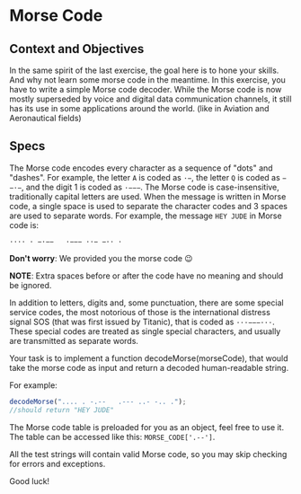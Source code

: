 # Morse Code

## Context and Objectives

In the same spirit of the last exercise, the goal here is to hone your skills.
And why not learn some morse code in the meantime.
In this exercise, you have to write a simple Morse code decoder. While the Morse code is now mostly superseded by voice and digital data communication channels, it still has its use in some applications around the world. (like in Aviation and Aeronautical fields)

## Specs

The Morse code encodes every character as a sequence of "dots" and "dashes". For example, the letter `A` is coded as `·−`, the letter `Q` is coded as `−−·−`, and the digit 1 is coded as `·−−−`. The Morse code is case-insensitive, traditionally capital letters are used. When the message is written in Morse code, a single space is used to separate the character codes and 3 spaces are used to separate words. For example, the message `HEY JUDE` in Morse code is:

```
···· · −·−−   ·−−− ··− −·· ·
```

**Don't worry**: We provided you the morse code 😉

**NOTE**: Extra spaces before or after the code have no meaning and should be ignored.

In addition to letters, digits and, some punctuation, there are some special service codes, the most notorious of those is the international distress signal SOS (that was first issued by Titanic), that is coded as `···−−−···`. These special codes are treated as single special characters, and usually are transmitted as separate words.

Your task is to implement a function decodeMorse(morseCode), that would take the morse code as input and return a
decoded human-readable string.

For example:

```javascript
decodeMorse(".... . -.--   .--- ..- -.. .");
//should return "HEY JUDE"
```

The Morse code table is preloaded for you as an object, feel free to use it. The table can be accessed like this:
`MORSE_CODE['.--']`.

All the test strings will contain valid Morse code, so you may skip checking for errors and exceptions.

Good luck!
